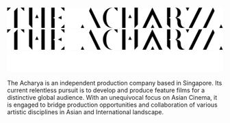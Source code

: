 ![The Acharya Banner](/profile/the-acharya-black.png)
![The Acharya](/profile/the-acharya-black.png#gh-dark-mode-only)
![The Acharya](/profile/the-acharya-white.png#gh-light-mode-only)

The Acharya is an independent production company based in Singapore. Its current relentless pursuit is to develop and produce feature films for a distinctive global audience. With an unequivocal focus on Asian Cinema, it is engaged to bridge production opportunities and collaboration of various artistic disciplines in Asian and International landscape.
